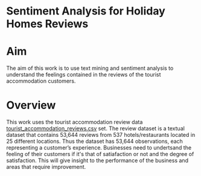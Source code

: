 # Sentiment Analysis for Holiday Homes Reviews
# Aim
The aim of this work is to use text mining and sentiment analysis to understand the feelings contained in the reviews of the tourist accommodation customers.
# Overview
This work uses the tourist accommodation review data [tourist_accommodation_reviews.csv](https://github.com/Olajydon/tourist_accommodation_reviews_sentiment_analysis/files/10895298/tourist_accommodation_reviews.csv)
set. The review dataset is a textual dataset that contains 53,644 reviews from 537 hotels/restaurants 
located in 25 different locations. Thus the dataset has 53,644 observations, each representing a customer’s experience. Businesses need to undertsand the feeling of their customers if it's that of satiafaction or not and the degree of satisfaction. This will give insight to the performance of the business and areas that require improvement.
